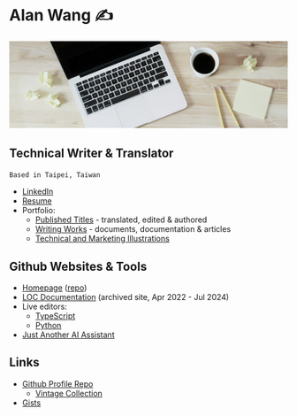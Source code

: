 # Alan Wang ✍️

![profile](profile.jpg)

## Technical Writer & Translator

`Based in Taipei, Taiwan`

- [LinkedIn](https://www.linkedin.com/in/alankrantas/)
- [Resume](https://www.cake.me/krantas)
- Portfolio:
  - [Published Titles](https://github.com/alankrantas/alankrantas/blob/main/works/published.md) - translated, edited & authored
  - [Writing Works](https://github.com/alankrantas/alankrantas/blob/main/works/projects.md) - documents, documentation & articles
  - [Technical and Marketing Illustrations](https://github.com/alankrantas/alankrantas/blob/main/works/illustration.md)

## Github Websites & Tools

- [Homepage](https://alankrantas.github.io/) ([repo](https://github.com/alankrantas/alankrantas.github.io))
- [LOC Documentation](https://loc-documentation.vercel.app/) (archived site, Apr 2022 - Jul 2024)
- Live editors:
  - [TypeScript](https://alankrantas.github.io/monaco-ts-live-editor/)
  - [Python](https://alankrantas.github.io/monaco-python-live-editor/)
- [Just Another AI Assistant](https://alankrantas.github.io/just-another-ai-assistant-huggingface-transformers-js/)

## Links

- [Github Profile Repo](https://github.com/alankrantas/alankrantas)
  - [Vintage Collection](https://github.com/alankrantas/alankrantas/blob/main/notes/vintage-collection.md)
- [Gists](https://gist.github.com/alankrantas)

